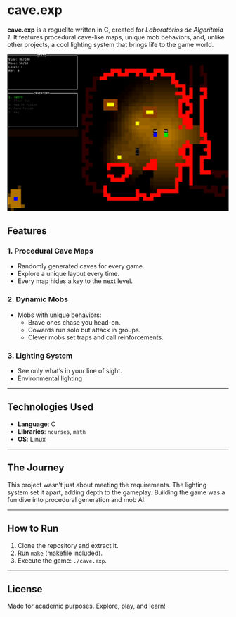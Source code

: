 # cave.exp  

**cave.exp** is a roguelite written in C, created for *Laboratórios de Algoritmia 1*. It features procedural cave-like maps, unique mob behaviors, and, unlike other projects, a cool lighting system that brings life to the game world.  

![AltText {caption: Banner}](banner.jpg)  

## Features  

### 1. **Procedural Cave Maps**  
- Randomly generated caves for every game.  
- Explore a unique layout every time. 
- Every map hides a key to the next level.

### 2. **Dynamic Mobs**  
- Mobs with unique behaviors:  
  - Brave ones chase you head-on.  
  - Cowards run solo but attack in groups.  
  - Clever mobs set traps and call reinforcements.  

### 3. **Lighting System**  
- See only what’s in your line of sight.  
- Environmental lighting

---

## Technologies Used  
- **Language**: C  
- **Libraries**: `ncurses`, `math`  
- **OS**: Linux  

---

## The Journey  
This project wasn’t just about meeting the requirements. The lighting system set it apart, adding depth to the gameplay. Building the game was a fun dive into procedural generation and mob AI.  

---

## How to Run  
1. Clone the repository and extract it.  
2. Run `make` (makefile included).  
3. Execute the game: `./cave.exp`.  

---

## License  
Made for academic purposes. Explore, play, and learn!  
